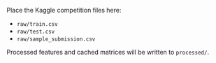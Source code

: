 Place the Kaggle competition files here:

- `raw/train.csv`
- `raw/test.csv`
- `raw/sample_submission.csv`

Processed features and cached matrices will be written to `processed/`.
